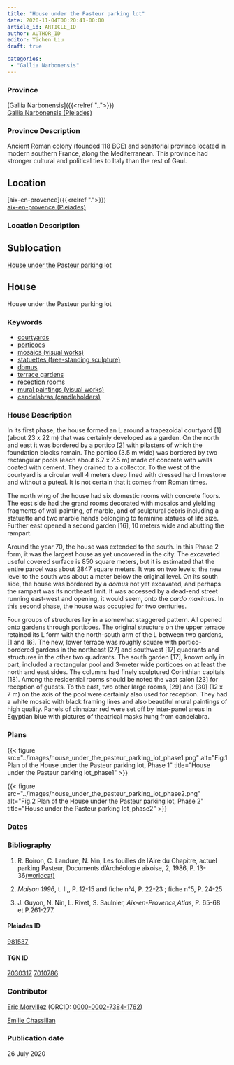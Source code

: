 ```yaml
---
title: "House under the Pasteur parking lot"
date: 2020-11-04T00:20:41-00:00
article_id: ARTICLE_ID
author: AUTHOR_ID
editor: Yichen Liu
draft: true

categories:
 - "Gallia Narbonensis"
---
```


### Province

[Gallia Narbonensis]({{<relref "..">}}) \
[Gallia Narbonensis (Pleiades)](https://pleiades.stoa.org/places/981537)

### Province Description

Ancient Roman colony (founded 118 BCE) and senatorial province located in modern southern France, along the Mediterranean. This province had stronger cultural and political ties to Italy than the rest of Gaul.

## Location

[aix-en-provence]({{<relref ".">}}) \
[aix-en-provence (Pleiades)](https://pleiades.stoa.org/places/148053)

### Location Description

<!--### Location Description-->

<!-- LEAVE THIS BLANK FOR NOW -->

## Sublocation

[House under the Pasteur parking lot](#)

<!--### Sublocation Description-->

<!-- DESCRIPTION -->

## House

House under the Pasteur parking lot



### Keywords
- [courtyards](http://vocab.getty.edu/page/aat/300004095)
- [porticoes](http://vocab.getty.edu/page/aat/300004145)
- [mosaics (visual works)](http://vocab.getty.edu/page/aat/300015342)
- [statuettes (free-standing sculpture)](http://vocab.getty.edu/page/aat/300312262)
- [domus](http://vocab.getty.edu/page/aat/300005506)
- [terrace gardens](http://vocab.getty.edu/page/aat/300404778)
- [reception rooms](http://vocab.getty.edu/page/aat/300077176)
- [mural paintings (visual works)](http://vocab.getty.edu/page/aat/300033644)
- [candelabras (candleholders)](http://vocab.getty.edu/page/aat/300037584)





### House Description

In its first phase, the house formed an L around a trapezoidal courtyard [1] (about 23 x 22 m) that was certainly developed as a garden. On the north and east it was bordered by a portico [2] with pilasters of which the foundation blocks remain. The portico (3.5 m wide) was bordered by two rectangular pools (each about 6.7 x 2.5 m) made of concrete with walls coated with cement. They drained to a collector. To the west of the courtyard is a circular well 4 meters deep lined with dressed hard limestone and without a puteal. It is not certain that it comes from Roman times.

The north wing of the house had six domestic rooms with concrete floors. The east side had the grand rooms decorated with mosaics and yielding fragments of wall painting, of marble, and of sculptural debris including a statuette and two marble hands belonging to feminine statues of life size. Further east opened a second garden [16], 10 meters wide and abutting the rampart.

Around the year 70, the house was extended to the south. In this Phase 2 form, it was the largest house as yet uncovered in the city. The excavated useful covered surface is 850 square meters, but it is estimated that the entire parcel was about 2847 square meters. It was on two levels; the new level to the south was about a meter below the original level. On its south side, the house was bordered by a *domus* not yet excavated, and perhaps the rampart was its northeast limit. It was accessed by a dead-end street running east-west and opening, it would seem, onto the *cardo maximus*. In this second phase, the house was occupied for two centuries.

Four groups of structures lay in a somewhat staggered pattern. All opened onto gardens through porticoes. The original structure on the upper terrace retained its L form with the north-south arm of the L between two gardens, [1 and 16]. The new, lower terrace was roughly square with portico-bordered gardens in the northeast [27] and southwest [17] quadrants and structures in the other two quadrants. The south garden [17], known only in part, included a rectangular pool and 3-meter wide porticoes on at least the north and east sides. The columns had finely sculptured Corinthian capitals [18]. Among the residential rooms should be noted the vast salon [23] for reception of guests. To the east, two other large rooms, [29] and [30] (12 x 7 m) on the axis of the pool were certainly also used for reception. They had a white mosaic with black framing lines and also beautiful mural paintings of high quality. Panels of cinnabar red were set off by inter-panel areas in Egyptian blue with pictures of theatrical masks hung from candelabra.<!--### Maps-->

<!--
OLD WAY (DO NOT USE)
![alt_text](../../images/image_name.ext)
*CAPTION*

NEW WAY ↓↓↓↓
{{< figure src="../images/image_name.ext" alt="ALT_TEXT" title="CAPTION" >}}
-->

### Plans


{{< figure src="../images/house_under_the_pasteur_parking_lot_phase1.png" alt="Fig.1 Plan of the House under the Pasteur parking lot, Phase 1" title="House under the Pasteur parking lot_phase1" >}}

{{< figure src="../images/house_under_the_pasteur_parking_lot_phase2.png" alt="Fig.2 Plan of the House under the Pasteur parking lot, Phase 2" title="House under the Pasteur parking lot_phase2" >}}

<!--### Images-->
<!--
OLD WAY (DO NOT USE)
![alt_text](../../images/image_name.ext)
*CAPTION*

NEW WAY ↓↓↓↓
{{< figure src="../images/image_name.ext" alt="ALT_TEXT" title="CAPTION" >}}
-->

### Dates



### Bibliography

1. R. Boiron, C. Landure, N. Nin,  Les fouilles de l’Aire du Chapitre, actuel parking Pasteur, Documents d’Archéologie aixoise, 2, 1986, P. 13-36[(worldcat)](http://www.worldcat.org/oclc/20998985)

2. *Maison 1996*, t. II,, P. 12-15 and fiche n°4, P. 22-23 ; fiche n°5, P. 24-25


3.   J. Guyon, N. Nin, L. Rivet, S. Saulnier, *Aix-en-Provence,Atlas*, P. 65-68 et P.261-277.




#### Pleiades ID

[981537](https://pleiades.stoa.org/places/981537)

#### TGN ID

[7030317](http://vocab.getty.edu/page/tgn/7030317)
[7010786](http://vocab.getty.edu/page/tgn/7010786)

### Contributor

[Eric Morvillez](link) (ORCID: [0000-0002-7384-1762](https://orcid.org/0000-0002-7384-1762))

[Emilie Chassillan](link)
### Publication date

26 July 2020

<!--### Related articles-->

<!-- Links to other related articles. Leave blank for now -->